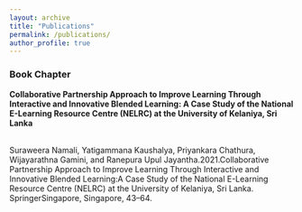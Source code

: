 ```yaml
---
layout: archive
title: "Publications"
permalink: /publications/
author_profile: true
---
```


<!-- {% if author.googlescholar %}
  You can also find my articles on <u><a href="{{author.googlescholar}}">my Google Scholar profile</a>.</u>
{% endif %}

{% include base_path %}

{% for post in site.publications reversed %}
  {% include archive-single.html %}
{% endfor %} -->

<h3>Book Chapter</h3>
<b>Collaborative Partnership Approach to Improve Learning Through Interactive and Innovative Blended Learning: A Case Study of the National E-Learning Resource Centre (NELRC) at the University of Kelaniya, Sri Lanka</b>
</br>
</br>
<p>Suraweera Namali, Yatigammana Kaushalya, Priyankara Chathura, Wijayarathna Gamini, and Ranepura Upul Jayantha.2021.Collaborative Partnership Approach to Improve Learning Through Interactive and Innovative Blended Learning:A Case Study of the National E-Learning Resource Centre (NELRC) at the University of Kelaniya, Sri Lanka. SpringerSingapore, Singapore, 43–64.</p>
